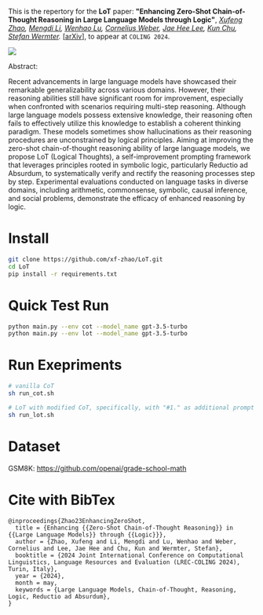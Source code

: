 This is the repertory for the **LoT** paper:
 **"Enhancing Zero-Shot Chain-of-Thought Reasoning in Large Language Models through Logic"**, *[Xufeng Zhao](https://xf-zhao.github.io/), [Mengdi Li](https://mengdi-li.github.io/), [Wenhao Lu](https://lukaswill.github.io/), [Cornelius Weber](https://www.inf.uni-hamburg.de/en/inst/ab/wtm/people/weber.html), [Jae Hee Lee](https://jaeheelee.gitlab.io/), [Kun Chu](https://kchu.github.io/), [Stefan Wermter](https://www.inf.uni-hamburg.de/en/inst/ab/wtm/people/wermter.html).* [[arXiv](https://arxiv.org/abs/2309.13339)], to appear at `COLING 2024`.

![](https://github.com/xf-zhao/xf-zhao.github.io/blob/master/assets/img/publication_preview/LoT%20prompting.gif?raw=true)

Abstract:

Recent advancements in large language models have showcased their remarkable generalizability across various domains. However, their reasoning abilities still have significant room for improvement, especially when confronted with scenarios requiring multi-step reasoning. Although large language models possess extensive knowledge, their reasoning often fails to effectively utilize this knowledge to establish a coherent thinking paradigm. These models sometimes show hallucinations as their reasoning procedures are unconstrained by logical principles. Aiming at improving the zero-shot chain-of-thought reasoning ability of large language models, we propose LoT (Logical Thoughts), a self-improvement prompting framework that leverages principles rooted in symbolic logic, particularly Reductio ad Absurdum, to systematically verify and rectify the reasoning processes step by step. Experimental evaluations conducted on language tasks in diverse domains, including arithmetic, commonsense, symbolic, causal inference, and social problems, demonstrate the efficacy of enhanced reasoning by logic.

# Install

```bash
git clone https://github.com/xf-zhao/LoT.git
cd LoT
pip install -r requirements.txt
```

# Quick Test Run

```bash
python main.py --env cot --model_name gpt-3.5-turbo
python main.py --env lot --model_name gpt-3.5-turbo
```

# Run Exepriments
```bash
# vanilla CoT
sh run_cot.sh

# LoT with modified CoT, specifically, with "#1." as additional prompt
sh run_lot.sh
```

# Dataset

GSM8K: <https://github.com/openai/grade-school-math>


# Cite with BibTex

```text
@inproceedings{Zhao23EnhancingZeroShot,
  title = {Enhancing {{Zero-Shot Chain-of-Thought Reasoning}} in {{Large Language Models}} through {{Logic}}},
  author = {Zhao, Xufeng and Li, Mengdi and Lu, Wenhao and Weber, Cornelius and Lee, Jae Hee and Chu, Kun and Wermter, Stefan},
  booktitle = {2024 Joint International Conference on Computational Linguistics, Language Resources and Evaluation (LREC-COLING 2024), Turin, Italy},
  year = {2024},
  month = may,
  keywords = {Large Language Models, Chain-of-Thought, Reasoning, Logic, Reductio ad Absurdum},
}
```
